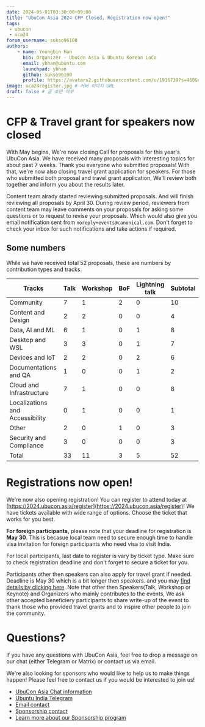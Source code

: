 ```yaml
---
date: 2024-05-01T03:30:00+09:00
title: "UbuCon Asia 2024 CFP Closed, Registration now open!"
tags:
 - ubucon
 - uca24
forum_username: sukso96100
authors:
    - name: Youngbin Han
      bio: Organizer - UbuCon Asia & Ubuntu Korean LoCo
      email: ybhan@ubuntu.com
      launchpad: ybhan
      github: sukso96100
      profile: https://avatars2.githubusercontent.com/u/1916739?s=460&v=4
image: uca24register.jpg # 커버 이미지 URL
draft: false # 글 초안 여부
---
```


# CFP & Travel grant for speakers now closed
With May begins, We're now closing Call for proposals for this year's UbuCon Asia. We have received many proposals with interesting topics for about past 7 weeks. Thank you everyone who submitted proposals! With that, we're now also closing travel grant application for speakers. For those who submitted both proposal and travel grant application, We'll review both together and inform you about the results later.

Content team alrady started reviewing submitted proposals. And will finish reviewing all proposals by April 30. During review period, reviewers from content team may leave comments on your proposals for asking some questions or to request to revise your proposals. Which would also give you email notification sent from `noreply+events@canonical.com`. Don't forget to check your inbox for such notifications and take actions if required.

## Some numbers
While we have received total 52 proposals, these are numbers by contribution types and tracks.

| Tracks | Talk | Workshop | BoF | Lightning talk | Subtotal |
| --- | --- | --- | --- | --- | --- |
| Community |	7 |	1 |	2 |	0 |	10 |
| Content and Design |	2 |	2 |	0 |	0 |	4 |
| Data, AI and ML |	6 |	1 |	0 |	1 |	8 |
| Desktop and WSL |	3 |	3 |	0 |	1 |	7 |
| Devices and IoT |	2 |	2 |	0 |	2 |	6 |
| Documentations and QA |	1 |	0 |	0 |	1 |	2 |
| Cloud and Infrastructure |	7 |	1 |	0 |	0 |	8 |
| Localizations and Accessibility |	0 |	1 |	0 |	0 |	1 |
| Other |	2 |	0 |	1 |	0 |	3 |
| Security and Compliance |	3 |	0 |	0 |	0 |	3 |
| Total |	33 |	11 |	3 |	5 |	52 |

# Registrations now open!
We're now also opening registration! You can register to attend today at [https://2024.ubucon.asia/register](https://2024.ubucon.asia/register)! We have tickets available with wide range of options. Choose the ticket that works for you best.

**For foreign participants,** please note that your deadline for registration is **May 30**. This is becasue local team need to secure enough time to handle visa invitation for foreign participants who need visa to visit India. 

For local participants, last date to register is vary by ticket type. Make sure to check registration deadline and don't forget to secure a ticket for you.

Participants other then speakers can also apply for travel grant if needed. Deadline is May 30 which is a bit longer then speakers. and you may [find details by clicking here](https://2024.ubucon.asia/venue-and-travel/travel-grant/). Note that other then Speakers(Talk, Workshop or Keynote) and Organizers who mainly contributes to the events, We ask other accepted beneficiery participants to share write-up of the event to thank those who provided travel grants and to inspire other people to join the community.

# Questions?
If you have any questions with UbuCon Asia, feel free to drop a message on our chat (either Telegram or Matrix) or contact us via email. 

We're also looking for sponsors who would like to help us to make things happen! Please feel free to contact us if you would be interested to join us!

- [UbuCon Asia Chat information](https://docs.ubucon.asia/general/chat/)
- [Ubuntu India Telegram](https://t.me/+IkN1pyLGkUdjZGU1)
- [Email contact](mailto:contact@ubucon.asia)
- [Sponsorship contact](mailto:sponsorship@ubucon.asia)
- [Learn more about our Sponsorship program](https://2024.ubucon.asia/sponsors/become-a-sponsor/)